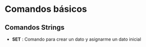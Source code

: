 # Comandos básicos

## Comandos Strings

* **SET** : Comando para crear un dato y asignarme un dato inicial